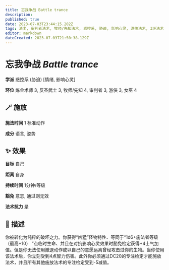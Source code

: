 ```yaml
---
title: 忘我争战 Battle trance
description: 
published: true
date: 2023-07-03T23:44:15.202Z
tags: 法术, 审判者法术, 牧师/先知法术, 惑控系, 胁迫, 影响心灵, 游侠法术, 3环法术, 4环法术, 女巫法术, 炼金术师法术, 反圣武士法术, 情绪
editor: markdown
dateCreated: 2023-07-03T21:50:38.129Z
---
```


# **忘我争战** *Battle trance*

**学派** 惑控系 (胁迫) \[情绪, 影响心灵\] 

**环位** 炼金术师 3, 反圣武士 3, 牧师/先知 4, 审判者 3, 游侠 3, 女巫 4

## 🪄 施放

**施法时间** 1 标准动作

**成分** 语言, 姿势

## ✨ 效果 

**目标** 自己 

**距离** 自身  

**持续时间** 1分钟/等级 

**豁免** 意志, 通过则无效

**法术抗力** 是

## 📖 描述

你被转化为纯粹的破坏之力。你获得“凶猛”怪物特性、等同于“1d6+施法者等级 （最高+10） ”点临时生命、并且在对抗影响心灵效果时豁免检定获得+4士气加值。但是你无法使用撤退动作或以自己的意愿远离曾经攻击过你的生物。当你使用该法术后，你立刻受到4点智力伤害。此外你必须通过DC20的专注检定才能施放法术，并且所有其他施放法术的专注检定受到-5减值。
    